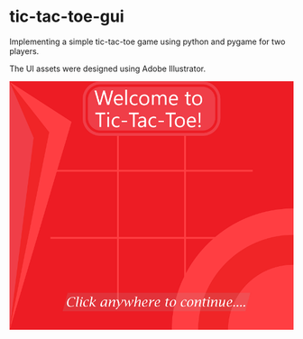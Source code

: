 # tic-tac-toe-gui
Implementing a simple tic-tac-toe game using python and pygame for two players.

The UI assets were designed using Adobe Illustrator.

![Game Menu](https://raw.githubusercontent.com/housecat90/tic-tac-toe-gui/main/resource/Menu%20ttt.png?raw=true)

